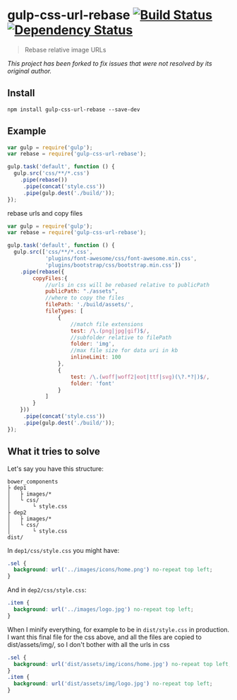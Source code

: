 # gulp-css-url-rebase [![Build Status](https://travis-ci.org/42Zavattas/gulp-css-url-rebase.svg?branch=master)](https://travis-ci.org/42Zavattas/gulp-css-url-rebase) [![Dependency Status](https://david-dm.org/42Zavattas/gulp-css-url-rebase.svg)](https://david-dm.org/42Zavattas/gulp-css-url-rebase)

> Rebase relative image URLs

_This project has been forked to fix issues that were not resolved by its original author._

## Install

    npm install gulp-css-url-rebase --save-dev

## Example

```javascript
var gulp = require('gulp');
var rebase = require('gulp-css-url-rebase');

gulp.task('default', function () {
  gulp.src('css/**/*.css')
    .pipe(rebase())
     .pipe(concat('style.css'))
     .pipe(gulp.dest('./build/'));
});
```

rebase urls and copy files

```javascript
var gulp = require('gulp');
var rebase = require('gulp-css-url-rebase');

gulp.task('default', function () {
  gulp.src(['css/**/*.css',
            'plugins/font-awesome/css/font-awesome.min.css',
            'plugins/bootstrap/css/bootstrap.min.css'])
    .pipe(rebase({
        copyFiles:{
            //urls in css will be rebased relative to publicPath
            publicPath: "./assets",
            //where to copy the files
            filePath: './build/assets/',
            fileTypes: [
                {
                    //match file extensions
                    test: /\.(png|jpg|gif)$/,
                    //subfolder relative to filePath
                    folder: 'img',
                    //max file size for data uri in kb
                    inlineLimit: 100
                },
                {
                    test: /\.(woff|woff2|eot|ttf|svg)(\?.*?|)$/,
                    folder: 'font'
                }
            ]
        }    
    }))
     .pipe(concat('style.css'))
     .pipe(gulp.dest('./build/'));
});
```

## What it tries to solve

Let's say you have this structure:

  
       
    bower_components
    ├ dep1
    │   ├ images/*
    │   └ css/
    │       └ style.css
    ├ dep2
    │   ├ images/*
    │   └ css/
    │       └ style.css
    dist/
    
In `dep1/css/style.css` you might have:

```css
.sel {
  background: url('../images/icons/home.png') no-repeat top left;
}
```

And in `dep2/css/style.css`:

```css
.item {
  background: url('../images/logo.jpg') no-repeat top left;
}
```

When I minify everything, for example to be in `dist/style.css` in
production. I want this final file for the css above, 
and all the files are copied to dist/assets/img/, so I don't bother with all the urls in css 

```css
.sel {
  background: url('dist/assets/img/icons/home.jpg') no-repeat top left;
}
.item {
  background: url('dist/assets/img/logo.jpg') no-repeat top left;
}
```

